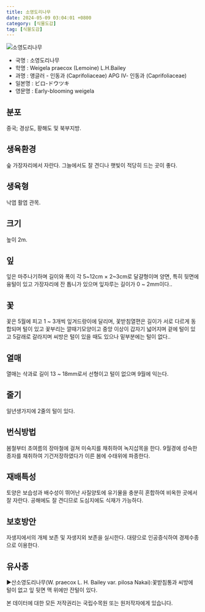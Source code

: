 ```yaml
---
title: 소영도리나무
date: 2024-05-09 03:04:01 +0800
category: [식물도감]
tag: [식물도감]
---
```




![소영도리나무](/fileUpload/plants/basic/Caprifoliaceae/Weigela/16229/1_th2.JPG)
- 국명 : 소영도리나무
- 학명 : Weigela praecox (Lemoine) L.H.Bailey
- 과명 : 앵글러 - 인동과 (Caprifoliaceae) APG Ⅳ- 인동과 (Caprifoliaceae)
- 일본명 : ビロ-ドウツキ
- 영문명 : Early-blooming weigela


## 분포
중국; 경상도, 황해도 및 북부지방.
## 생육환경
숲 가장자리에서 자란다. 그늘에서도 잘 견디나 햇빛이 적당히 드는 곳이 좋다.
## 생육형
낙엽 활엽 관목. 
## 크기
높이 2m.
## 잎
잎은 마주나기하며 길이와 폭이 각 5~12cm × 2~3cm로 달걀형이며 양면, 특히 뒷면에 융털이 있고 가장자리에 잔 톱니가 있으며 잎자루는 길이가 0 ~ 2mm이다..
## 꽃
꽃은 5월에 피고 1 ~ 3개씩 잎겨드랑이에 달리며, 꽃받침열편은 길이가 서로 다르게 동합되며 털이 있고 꽃부리는 깔때기모양이고 중앙 이상이 갑자기 넓어지며 겉에 털이 있고 5갈래로 갈라지며 씨방은 털이 있을 때도 있으나 밑부분에는 털이 없다..
## 열매
열매는 삭과로 길이 13 ~ 18mm로서 선형이고 털이 없으며 9월에 익는다.
## 줄기
일년생가지에 2줄의 털이 있다.
## 번식방법
봄철부터 초여름의 장마철에 걸쳐 미숙지를 채취하여 녹지삽목을 한다. 9월경에 성숙한 종자를 채취하여  기건저장하였다가 이른 봄에 수태위에 파종한다.
## 재배특성
토양은 보습성과 배수성이 뛰어난 사질양토에 유기물을 충분히 혼합하여 비옥한 곳에서 잘 자란다. 공해에도 잘 견디므로 도심지에도 식재가 가능하다.
## 보호방안
자생지에서의 개체 보존 및 자생지외 보존을 실시한다. 대량으로 인공증식하여 경제수종으로 이용한다.
## 유사종
▶산소영도리나무(W. praecox L. H. Bailey var. pilosa Nakai):꽃받침통과 씨방에 털이 없고 잎 뒷면 맥 위에만 잔털이 있다.






본 데이터에 대한 모든 저작권리는 국립수목원 또는 원저작자에게 있습니다.

